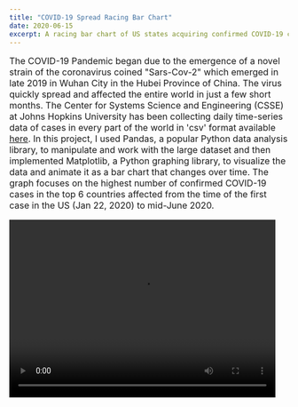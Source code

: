 ```yaml
---
title: "COVID-19 Spread Racing Bar Chart"
date: 2020-06-15
excerpt: A racing bar chart of US states acquiring confirmed COVID-19 cases from January to June 2020 coded using Pandas, NumPy and Matplotlib.
---
```

<p style="font-size:16px">The COVID-19 Pandemic began due to the emergence of a novel strain of the coronavirus coined "Sars-Cov-2" which emerged in late 2019 in Wuhan City in the Hubei Province of China. The virus quickly spread and affected the entire world in just a few short months. The Center for Systems Science and Engineering (CSSE) at Johns Hopkins University has been collecting daily time-series data of cases in every part of the world in 'csv' format available <a href="https://github.com/CSSEGISandData/COVID-19">here</a>. In this project, I used Pandas, a popular Python data analysis library, to manipulate and work with the large dataset and then implemented Matplotlib, a Python graphing library, to visualize the data and animate it as a bar chart that changes over time. The graph focuses on the highest number of confirmed COVID-19 cases in the top 6 countries affected from the time of the first case in the US (Jan 22, 2020) to mid-June 2020. </p>


<video width="480" height="320" controls="controls">
<source src="/images/movie.mp4" type="video/mp4">
</video>
